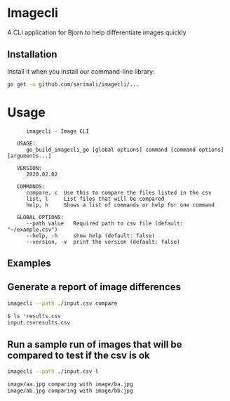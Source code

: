 # Imagecli

A CLI application for Bjorn to help differentiate images quickly

## Installation 

Install it when you install our command-line library:

```sh
go get -u github.com/sarimali/imagecli/...
```

# Usage


```NAME:
      imagecli - Image CLI
   
   USAGE:
      go_build_imagecli_go [global options] command [command options] [arguments...]
   
   VERSION:
      2020.02.02
   
   COMMANDS:
      compare, c  Use this to compare the files listed in the csv
      list, l     List files that will be compared
      help, h     Shows a list of commands or help for one command
   
   GLOBAL OPTIONS:
      --path value   Required path to csv file (default: "~/example.csv")
      --help, -h     show help (default: false)
      --version, -v  print the version (default: false)

```

## Examples

## Generate a report of image differences

```sh
imagecli --path ./input.csv compare

$ ls *results.csv
input.csvresults.csv
```

## Run a sample run of images that will be compared to test if the csv is ok

```sh
imagecli --path ./input.csv l

image/aa.jpg comparing with image/ba.jpg
image/ab.jpg comparing with image/bb.jpg
```